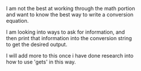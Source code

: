 I am not the best at working through the math portion <br>
and want to know the best way to write a conversion <br>
equation.

I am looking into ways to ask for information, and <br>
then print that information into the conversion string <br>
to get the desired output.

I will add more to this once i have done research into <br>
how to use 'gets' in this way.

